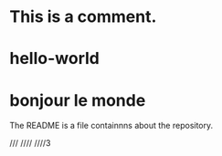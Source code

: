 # This is a comment. 
# hello-world
# bonjour le monde 
The README is a file containnns about the repository.

///
////
////3

